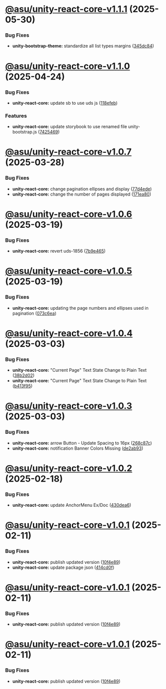 # [@asu/unity-react-core-v1.1.1](https://github.com/ASU/asu-unity-stack/compare/@asu/unity-react-core-v1.1.0...@asu/unity-react-core-v1.1.1) (2025-05-30)


### Bug Fixes

* **unity-bootstrap-theme:** standardize all list types  margins ([345dc84](https://github.com/ASU/asu-unity-stack/commit/345dc8465b93b21838778269c7020577afafa8de))

# [@asu/unity-react-core-v1.1.0](https://github.com/ASU/asu-unity-stack/compare/@asu/unity-react-core-v1.0.7...@asu/unity-react-core-v1.1.0) (2025-04-24)


### Bug Fixes

* **unity-react-core:** update sb to use uds js ([118efeb](https://github.com/ASU/asu-unity-stack/commit/118efeb5732c3bf881737b72cff9032acc2181d8))


### Features

* **unity-react-core:** update storybook to use renamed file unity-bootstrap.js ([7425469](https://github.com/ASU/asu-unity-stack/commit/74254693eaf2ca71e23963ffaa4b836c5f4a1bdc))

# [@asu/unity-react-core-v1.0.7](https://github.com/ASU/asu-unity-stack/compare/@asu/unity-react-core-v1.0.6...@asu/unity-react-core-v1.0.7) (2025-03-28)


### Bug Fixes

* **unity-react-core:** change pagination ellipses and display ([77d4ede](https://github.com/ASU/asu-unity-stack/commit/77d4ede3a313103d5d7e63049a7ba310c748acea))
* **unity-react-core:** change the number of pages displayed ([171ea80](https://github.com/ASU/asu-unity-stack/commit/171ea80f15248e42275c1ed95d4ef2cb22a82c40))

# [@asu/unity-react-core-v1.0.6](https://github.com/ASU/asu-unity-stack/compare/@asu/unity-react-core-v1.0.5...@asu/unity-react-core-v1.0.6) (2025-03-19)


### Bug Fixes

* **unity-react-core:** revert uds-1856 ([7b9e465](https://github.com/ASU/asu-unity-stack/commit/7b9e465cd36c124cfdd7b6a7b6c7489bce5c0af2))

# [@asu/unity-react-core-v1.0.5](https://github.com/ASU/asu-unity-stack/compare/@asu/unity-react-core-v1.0.4...@asu/unity-react-core-v1.0.5) (2025-03-19)


### Bug Fixes

* **unity-react-core:** updating the page numbers and ellipses used in pagination ([073c6ea](https://github.com/ASU/asu-unity-stack/commit/073c6ea2d5fbeb65730d8384e73440b2eb7432dd))

# [@asu/unity-react-core-v1.0.4](https://github.com/ASU/asu-unity-stack/compare/@asu/unity-react-core-v1.0.3...@asu/unity-react-core-v1.0.4) (2025-03-03)


### Bug Fixes

* **unity-react-core:** "Current Page" Text State Change to Plain Text ([38b2d02](https://github.com/ASU/asu-unity-stack/commit/38b2d0226b50c74cffcffb33d0c43be1c9690632))
* **unity-react-core:** "Current Page" Text State Change to Plain Text ([b413f95](https://github.com/ASU/asu-unity-stack/commit/b413f9517f1b062b10ab3122c0ab69bc9828a992))

# [@asu/unity-react-core-v1.0.3](https://github.com/ASU/asu-unity-stack/compare/@asu/unity-react-core-v1.0.2...@asu/unity-react-core-v1.0.3) (2025-03-03)


### Bug Fixes

* **unity-react-core:** arrow Button - Update Spacing to 16px ([268c87c](https://github.com/ASU/asu-unity-stack/commit/268c87c1cfb150ba547ba4e65980383a8bd1774f))
* **unity-react-core:** notification Banner Colors Missing ([de2ab93](https://github.com/ASU/asu-unity-stack/commit/de2ab93b1414246ffda014b181247f9a846e1468))

# [@asu/unity-react-core-v1.0.2](https://github.com/ASU/asu-unity-stack/compare/@asu/unity-react-core-v1.0.1...@asu/unity-react-core-v1.0.2) (2025-02-18)


### Bug Fixes

* **unity-react-core:** update AnchorMenu Ex/Doc ([430dea6](https://github.com/ASU/asu-unity-stack/commit/430dea6d5929d0651b55d8cfbdec8beb33bb8b9a))

# [@asu/unity-react-core-v1.0.1](https://github.com/ASU/asu-unity-stack/compare/@asu/unity-react-core-v1.0.0...@asu/unity-react-core-v1.0.1) (2025-02-11)


### Bug Fixes

* **unity-react-core:** publish updated version ([10f4e89](https://github.com/ASU/asu-unity-stack/commit/10f4e898663a2746f750fffedd478e77ce21b36e))
* **unity-react-core:** update package json ([414cd0f](https://github.com/ASU/asu-unity-stack/commit/414cd0f6bf60a07275b80088e3475c96fb1bcc7c))

# [@asu/unity-react-core-v1.0.1](https://github.com/ASU/asu-unity-stack/compare/@asu/unity-react-core-v1.0.0...@asu/unity-react-core-v1.0.1) (2025-02-11)


### Bug Fixes

* **unity-react-core:** publish updated version ([10f4e89](https://github.com/ASU/asu-unity-stack/commit/10f4e898663a2746f750fffedd478e77ce21b36e))

# [@asu/unity-react-core-v1.0.1](https://github.com/ASU/asu-unity-stack/compare/@asu/unity-react-core-v1.0.0...@asu/unity-react-core-v1.0.1) (2025-02-11)


### Bug Fixes

* **unity-react-core:** publish updated version ([10f4e89](https://github.com/ASU/asu-unity-stack/commit/10f4e898663a2746f750fffedd478e77ce21b36e))
